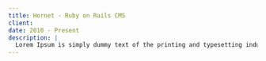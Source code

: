 ```yaml
---
title: Hornet - Ruby on Rails CMS
client:
date: 2010 - Present
description: |
  Lorem Ipsum is simply dummy text of the printing and typesetting industry.
---
```

